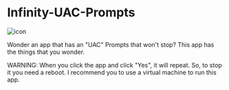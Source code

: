 # Infinity-UAC-Prompts
![icon](https://user-images.githubusercontent.com/96981392/167805267-e217b7ac-d3bf-488e-a93c-327da9ba29c6.png)


Wonder an app that has an "UAC" Prompts that won't stop? This app has the things that you wonder.


WARNING: When you click the app and click "Yes", it will repeat. So, to stop it you need a reboot. I recommend you to use a virtual machine to run this app.
